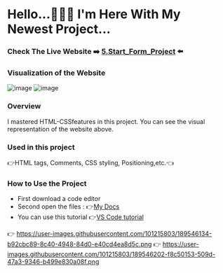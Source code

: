 # Hello...🙋🏻‍♂️ I'm Here With My Newest Project...
### Check The Live Website :arrow_right: [5.Start_Form_Project](https://muka6363.github.io/PROJELER_MK/5.Start_Form/index.html) :arrow_left:
### Visualization of the Website
![image](https://user-images.githubusercontent.com/101215803/189546134-b92cbc89-8c40-4948-84d0-e40cd4ea8d5c.png)
![image](https://user-images.githubusercontent.com/101215803/189546202-f8c50153-509d-47a3-9346-b499e830a08f.png)



### Overview
I mastered HTML-CSSfeatures in this project. You can see the visual representation of the website above.
### Used in this project
:point_right:HTML tags, Comments, CSS styling, Positioning,etc.:point_left:
### How to Use the Project
+ First download a code editor
+ Second open the files : :point_right:[My Docs](https://muka6363.github.io/PROJELER_MK/5.Start_Form/index.html)
+ You can use this tutorial :point_right:[VS Code tutorial](https://www.youtube.com/watch?v=fJEbVCrEMSE)

 :point_right: https://user-images.githubusercontent.com/101215803/189546134-b92cbc89-8c40-4948-84d0-e40cd4ea8d5c.png
 :point_right: https://user-images.githubusercontent.com/101215803/189546202-f8c50153-509d-47a3-9346-b499e830a08f.png

